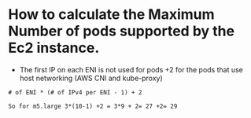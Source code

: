 # How to calculate the Maximum Number of pods supported by the Ec2 instance.
- The first IP on each ENI is not used for pods +2 for the pods that use host networking (AWS CNI and kube-proxy)

```
# of ENI * (# of IPv4 per ENI - 1) + 2
```

```
So for m5.large 3*(10-1) +2 = 3*9 + 2= 27 +2= 29
```